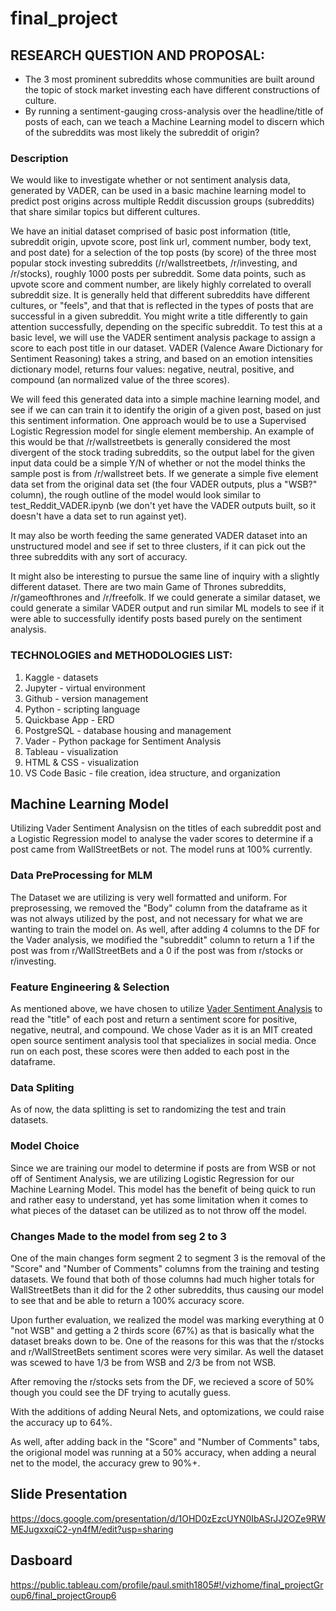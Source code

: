 # final_project

## RESEARCH QUESTION AND PROPOSAL:
- The 3 most prominent subreddits whose communities are built around the topic of stock market investing each have different constructions of culture. 
- By running a sentiment-gauging cross-analysis over the headline/title of posts of each, can we teach a Machine Learning model to discern which of the subreddits was most likely the subreddit of origin?


### Description 
We would like to investigate whether or not sentiment analysis data, generated by VADER, can be used in a basic machine learning model to predict post origins 
across multiple Reddit discussion groups (subreddits) that share similar topics but different cultures.

We have an initial dataset comprised of basic post information (title, subreddit origin, upvote score, post link url, comment number, body text, and post date)
for a selection of the top posts (by score) of the three most popular stock investing subreddits (/r/wallstreetbets, /r/investing, and /r/stocks), roughly 1000 
posts per subreddit. Some data points, such as upvote score and comment number, are likely highly correlated to overall subreddit size. It is generally held 
that different subreddits have different cultures, or "feels", and that that is reflected in the types of posts that are successful in a given subreddit. You 
might write a title differently to gain attention successfully, depending on the specific subreddit. To test this at a basic level, we will use the VADER 
sentiment analysis package to assign a score to each post title in our dataset. VADER (Valence Aware Dictionary for Sentiment Reasoning) takes a string, and 
based on an emotion intensities dictionary model, returns four values: negative, neutral, positive, and compound (an normalized value of the three scores). 

We will feed this generated data into a simple machine learning model, and see if we can can train it to identify the origin of a given post, based on just 
this sentiment information. One approach would be to use a Supervised Logistic Regression model for single element membership. An example of this would be 
that /r/wallstreetbets is generally considered the most divergent of the stock trading subreddits, so the output label for the given input data could be a 
simple Y/N of whether or not the model thinks the sample post is from /r/wallstreet bets. If we generate a simple five element data set from the original 
data set (the four VADER outputs, plus a "WSB?" column), the rough outline of the model would look similar to test_Reddit_VADER.ipynb (we don't yet have the 
VADER outputs built, so it doesn't have a data set to run against yet).

It may also be worth feeding the same generated VADER dataset into an unstructured model and see if set to three clusters, if it can pick out the three 
subreddits with any sort of accuracy. 

It might also be interesting to pursue the same line of inquiry with a slightly different dataset. There are two main Game of Thrones subreddits, /r/gameofthrones
and /r/freefolk. If we could generate a similar dataset, we could generate a similar VADER output and run similar ML models to see if it were able to successfully
identify posts based purely on the sentiment analysis. 

### TECHNOLOGIES and METHODOLOGIES LIST:
1. Kaggle - datasets
2. Jupyter - virtual environment
3. Github - version management
4. Python - scripting language
5. Quickbase App - ERD
6. PostgreSQL - database housing and management
7. Vader - Python package for Sentiment Analysis
8. Tableau - visualization
9. HTML & CSS - visualization
10. VS Code Basic - file creation, idea structure, and organization

## Machine Learning Model
Utilizing Vader Sentiment Analysisn on the titles of each subreddit post and a Logistic Regression model to analyse the vader scores to determine if a post came from WallStreetBets or not.  The model runs at 100% currently.  
### Data PreProcessing for MLM
The Dataset we are utilizing is very well formatted and uniform.  For preprosessing, we removed the "Body" column from the dataframe as it was not always utilized by the post, and not necessary for what we are wanting to train the model on. As well, after adding 4 columns to the DF for the Vader analysis, we modified the "subreddit" column to return a 1 if the post was from r/WallStreetBets and a 0 if the post was from r/stocks or r/investing.
### Feature Engineering & Selection
As mentioned above, we have chosen to utilize [Vader Sentiment Analysis](https://github.com/cjhutto/vaderSentiment) to read the "title" of each post and return a sentiment score for positive, negative, neutral, and compound.  We chose Vader as it is an MIT created open source sentiment analysis tool that specializes in social media.  Once run on each post, these scores were then added to each post in the dataframe.
### Data Spliting
As of now, the data splitting is set to randomizing the test and train datasets.  
### Model Choice
Since we are training our model to determine if posts are from WSB or not off of Sentiment Analysis, we are utilizing Logistic Regression for our Machine Learning Model.  This model has the benefit of being quick to run and rather easy to understand, yet has some limitation when it comes to what pieces of the dataset can be utilized as to not throw off the model.
### Changes Made to the model from seg 2 to 3
One of the main changes form segment 2 to segment 3 is the removal of the "Score" and "Number of Comments" columns from the training and testing datasets.  We found that both of those columns had much higher totals for WallStreetBets than it did for the 2 other subreddits, thus causing our model to see that and be able to return a 100% accuracy score.

Upon further evaluation, we realized the model was marking everything at 0 "not WSB" and getting a 2 thirds score (67%) as that is basically what the dataset breaks down to be. One of the reasons for this was that the r/stocks and r/WallStreetBets sentiment scores were very similar.  As well the dataset was scewed to have 1/3 be from WSB and 2/3 be from not WSB.  

After removing the r/stocks sets from the DF, we recieved a score of 50% though you could see the DF trying to acutally guess.

With the additions of adding Neural Nets, and optomizations, we could raise the accuracy up to 64%.

As well, after adding back in the "Score" and "Number of Comments" tabs, the origional model was running at a 50% accuracy, when adding a neural net to the model, the accuracy grew to 90%+.

## Slide Presentation

https://docs.google.com/presentation/d/1OHD0zEzcUYN0IbASrJJ2OZe9RWMEJugxxqiC2-yn4fM/edit?usp=sharing

## Dasboard
https://public.tableau.com/profile/paul.smith1805#!/vizhome/final_projectGroup6/final_projectGroup6
